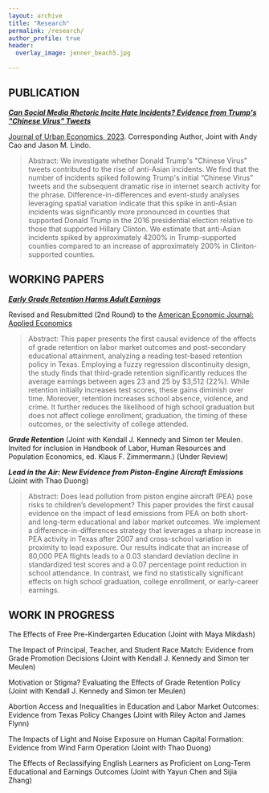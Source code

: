 ```yaml
---
layout: archive
title: "Research"
permalink: /research/
author_profile: true
header:
  overlay_image: jenner_beach5.jpg
  
---
```

## PUBLICATION

***[Can Social Media Rhetoric Incite Hate Incidents? Evidence from Trump's "Chinese Virus" Tweets](https://www.sciencedirect.com/science/article/pii/S0094119023000608)***

 <ins>Journal of Urban Economics, 2023</ins>. Corresponding Author, Joint with Andy Cao and Jason M. Lindo. 

> Abstract: We investigate whether Donald Trump's "Chinese Virus" tweets contributed to the rise of anti-Asian incidents. We find that the number of incidents spiked following Trump's initial “Chinese Virus” tweets and the subsequent dramatic rise in internet search activity for the phrase. Difference-in-differences and event-study analyses leveraging spatial variation indicate that this spike in anti-Asian incidents was significantly more pronounced in counties that supported Donald Trump in the 2016 presidential election relative to those that supported Hillary Clinton. We estimate that anti-Asian incidents spiked by approximately 4200% in Trump-supported counties compared to an increase of approximately 200% in Clinton-supported counties.

## WORKING PAPERS

***[Early Grade Retention Harms Adult Earnings](/files/pdf/JMP_May2025.pdf)***

Revised and Resubmitted (2nd Round) to the <ins> American Economic Journal: Applied Economics </ins>

> Abstract: This paper presents the first causal evidence of the effects of grade retention on labor market outcomes and post-secondary educational attainment, analyzing a reading test-based retention policy in Texas. Employing a fuzzy regression discontinuity design, the study finds that third-grade retention significantly reduces the average earnings between ages 23 and 25 by $3,512 (22%). While retention initially increases test scores, these gains diminish over time. Moreover, retention increases school absence, violence, and crime. It further reduces the likelihood of high school graduation but does not affect college enrollment, graduation, the timing of these outcomes, or the selectivity of college attended. 

***Grade Retention*** (Joint with Kendall J. Kennedy and Simon ter Meulen. Invited for inclusion in Handbook of Labor, Human Resources and Population Economics, ed. Klaus F. Zimmermann.) (Under Review)

***Lead in the Air: New Evidence from Piston-Engine Aircraft Emissions*** (Joint with Thao Duong)

> Abstract: Does lead pollution from piston engine aircraft (PEA) pose risks to children’s development? This paper provides the first causal evidence on the impact of lead emissions from PEA on both short- and long-term educational and labor market outcomes. We implement a difference-in-differences strategy that leverages a sharp increase in PEA activity in Texas after 2007 and cross-school variation in proximity to lead exposure. Our results indicate that an increase of 80,000 PEA flights leads to a 0.03 standard deviation decline in standardized test scores and a 0.07 percentage point reduction in school attendance. In contrast, we find no statistically significant effects on high school graduation, college enrollment, or early-career earnings.



## WORK IN PROGRESS

The Effects of Free Pre-Kindergarten Education (Joint with Maya Mikdash)

The Impact of Principal, Teacher, and Student Race Match: Evidence from Grade Promotion Decisions (Joint with Kendall J. Kennedy and Simon ter Meulen)

Motivation or Stigma? Evaluating the Effects of Grade Retention Policy (Joint with Kendall J. Kennedy and Simon ter Meulen)

Abortion Access and Inequalities in Education and Labor Market Outcomes: Evidence from Texas Policy Changes (Joint with Riley Acton and James Flynn)

The Impacts of Light and Noise Exposure on Human Capital Formation: Evidence from Wind Farm Operation (Joint with Thao Duong)

The Effects of Reclassifying English Learners as Proficient on Long-Term Educational and Earnings Outcomes (Joint with Yayun Chen and Sijia Zhang)







